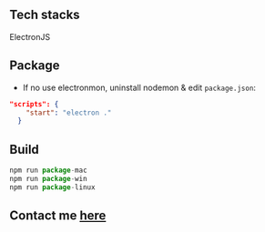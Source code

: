 ## Tech stacks
ElectronJS

## Package
- If no use electronmon, uninstall nodemon & edit `package.json`:
```json
"scripts": {
    "start": "electron ."
  }
```

## Build
```js
npm run package-mac
npm run package-win
npm run package-linux
```

## Contact me [here](https://haodev.wordpress.com/me/)